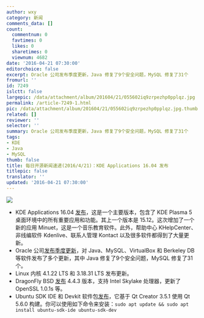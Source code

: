 ```yaml
---
author: wxy
category: 新闻
comments_data: []
count:
  commentnum: 0
  favtimes: 0
  likes: 0
  sharetimes: 0
  viewnum: 4682
date: '2016-04-21 07:30:00'
editorchoice: false
excerpt: Oracle 公司发布季度更新，Java 修复了9个安全问题，MySQL 修复了31个
fromurl: ''
id: 7249
islctt: false
largepic: /data/attachment/album/201604/21/055602iq9zrpezhp0pplqz.jpg
permalink: /article-7249-1.html
pic: /data/attachment/album/201604/21/055602iq9zrpezhp0pplqz.jpg.thumb.jpg
related: []
reviewer: ''
selector: ''
summary: Oracle 公司发布季度更新，Java 修复了9个安全问题，MySQL 修复了31个
tags:
- KDE
- Java
- MySQL
thumb: false
title: 每日开源新闻速递(2016/4/21)：KDE Applications 16.04 发布
titlepic: false
translator: ''
updated: '2016-04-21 07:30:00'
---
```


![](/data/attachment/album/201604/21/055602iq9zrpezhp0pplqz.jpg)


* KDE Applications 16.04 [发布](https://www.kde.org/announcements/announce-applications-16.04.0.php)，这是一个主要版本，包含了 KDE Plasma 5 桌面环境中的所有重要应用和功能。其上一个版本是 15.12。这次增加了一个新的应用 Minuet，这是一个音乐教育软件。此外，帮助中心 KHelpCenter、非线编软件 Kdenlive、联系人管理 Kontact 以及很多软件都得到了大量更新。
* Oracle 公司[发布季度更新](http://www.oracle.com/technetwork/security-advisory/cpuapr2016v3-2985753.html)，对 Java、MySQL、VirtualBox 和 Berkeley DB 等软件发布了多个更新，其中 Java 修复了9个安全问题，MySQL 修复了31个。
* Linux 内核 4.1.22 LTS 和 3.18.31 LTS 发布更新。
* DragonFly BSD [发布](https://www.dragonflydigest.com/2016/04/19/17972.html) 4.4.3 版本，支持 Intel Skylake 处理器，更新了 OpenSSL 1.0.1s 等。
* Ubuntu SDK IDE 和 Devkit 软件包[发布](https://lists.ubuntu.com/archives/ubuntu-devel/2016-April/039322.html)，它基于 Qt Creator 3.5.1 使用 Qt 5.6.0 构建。你可以使用如下命令来安装：`sudo apt update && sudo apt install ubuntu-sdk-ide ubuntu-sdk-dev`
